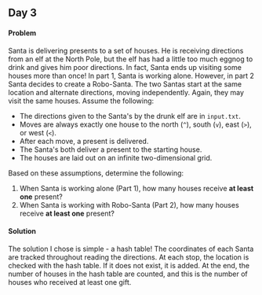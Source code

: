 ## Day 3

#### Problem
Santa is delivering presents to a set of houses. He is receiving directions from
an elf at the North Pole, but the elf has had a little too much eggnog to drink
and gives him poor directions. In fact, Santa ends up visiting some houses more
than once! In part 1, Santa is working alone. However, in part 2 Santa decides
to create a Robo-Santa. The two Santas start at the same location and alternate
directions, moving independently. Again, they may visit the same houses. Assume
the following:

* The directions given to the Santa's by the drunk elf are in `input.txt`.
* Moves are always exactly one house to the north (`^`), south (`v`), east
(`>`), or west (`<`).
* After each move, a present is delivered.
* The Santa's both deliver a present to the starting house.
* The houses are laid out on an infinite two-dimensional grid.

Based on these assumptions, determine the following:

1. When Santa is working alone (Part 1), how many houses receive **at least
one** present?
2. When Santa is working with Robo-Santa (Part 2), how many houses receive **at
least one** present?

#### Solution
The solution I chose is simple - a hash table! The coordinates of each Santa are
tracked throughout reading the directions. At each stop, the location is checked
with the hash table. If it does not exist, it is added. At the end, the number
of houses in the hash table are counted, and this is the number of houses who
received at least one gift.
